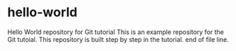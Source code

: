 # hello-world
Hello World repository for Git tutorial
This is an example repository for the Git tutoial.
This repository is built step by step in the tutorial.
end of file line.
